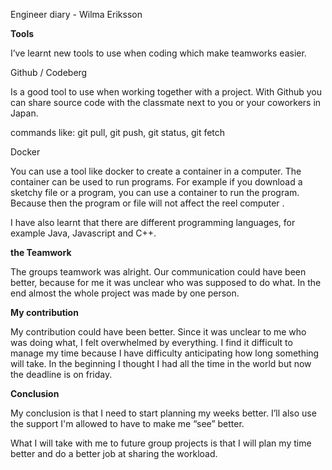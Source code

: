 Engineer diary - Wilma Eriksson



**Tools**

I’ve learnt new tools to use when coding which make teamworks easier. 

Github / Codeberg 

Is a good tool to use when working together with a project. With Github you can share source code with the classmate next to you or your coworkers in Japan.

commands like: git pull, git push, git status, git fetch
 
Docker

You can use a tool like docker to create a container in a computer. The container can be used to run programs. For example if you download a sketchy file or a program, you can use a container to run the program. Because then the program or file  will not affect the reel computer .

I have also learnt that there are different programming languages, for example Java, Javascript and C++. 


**the Teamwork**

The groups teamwork was alright. Our communication could have been better, because for me it was unclear who was supposed to do what. In the end almost the whole project was made by one person. 



**My contribution**

My contribution could have been better. Since it was unclear to me who was doing what, I felt overwhelmed by everything. I find it difficult to manage my time because I have difficulty anticipating how long something will take. In the beginning I thought I had all the time in the world but now the deadline is on friday. 



**Conclusion**

My conclusion is that I need to start planning my weeks better. I’ll also use the support I'm allowed to have to make me “see” better. 


What I will take with me to future group projects is that I will plan my time better and do a better job at sharing the workload.   

